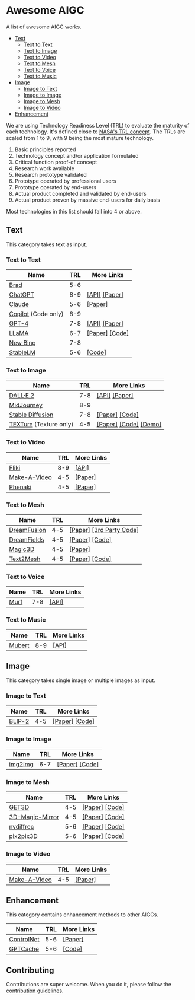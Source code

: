 # Awesome AIGC

A list of awesome AIGC works.

- [Text](#text)
  - [Text to Text](#text-to-text)
  - [Text to Image](#text-to-image)
  - [Text to Video](#text-to-video)
  - [Text to Mesh](#text-to-mesh)
  - [Text to Voice](#text-to-voice)
  - [Text to Music](#text-to-music)
- [Image](#image)
  - [Image to Text](#image-to-text)
  - [Image to Image](#image-to-image)
  - [Image to Mesh](#image-to-mesh)
  - [Image to Video](#image-to-video)
- [Enhancement](#enhancement)

We are using Technology Readiness Level (TRL) to evaluate the maturity of each technology. It's defined close to [NASA's TRL concept](https://en.wikipedia.org/wiki/Technology_readiness_level). The TRLs are scaled from 1 to 9, with 9 being the most mature technology.

1. Basic principles reported
2. Technology concept and/or application formulated
3. Critical function proof-of concept
4. Research work available
5. Research prototype validated
6. Prototype operated by professional users
7. Prototype operated by end-users
8. Actual product completed and validated by end-users
9. Actual product proven by massive end-users for daily basis

Most technologies in this list should fall into 4 or above.

## Text

This category takes text as input.

### Text to Text

| Name | TRL | More Links |
|-|-|-|
| [Brad](https://www.bradai.chat) | 5-6 | |
| [ChatGPT](https://chatgptonline.net/) | 8-9 | [[API]](https://platform.openai.com/docs/guides/chat) [[Paper]](https://s3-us-west-2.amazonaws.com/openai-assets/research-covers/language-unsupervised/language_understanding_paper.pdf) |
| [Claude](https://claudeai.tech/) | 5-6 | [[Paper]](https://claudeai.tech/constitutional.pdf) |
| [Copilot](https://github.com/features/copilot) (Code only) | 8-9 | |
| [GPT-4](https://openai.com/product/gpt-4) | 7-8 | [[API]](https://openai.com/waitlist/gpt-4-api) [[Paper]](https://arxiv.org/abs/2303.08774) |
| [LLaMA](https://docs.google.com/forms/d/e/1FAIpQLSfqNECQnMkycAp2jP4Z9TFX0cGR4uf7b_fBxjY_OjhJILlKGA/viewform) | 6-7 | [[Paper]](https://research.facebook.com/publications/llama-open-and-efficient-foundation-language-models/) [[Code]](https://github.com/facebookresearch/llama) |
| [New Bing](https://www.bing.com/new) | 7-8 | |
| [StableLM](https://stability.ai/blog/stability-ai-launches-the-first-of-its-stablelm-suite-of-language-models) | 5-6 | [[Code]](https://github.com/stability-AI/stableLM/) |

### Text to Image

| Name | TRL | More Links |
|-|-|-|
| [DALL·E 2](https://openai.com/dall-e-2/) | 7-8 | [[API]](https://platform.openai.com/docs/guides/images/usage) [[Paper]](https://arxiv.org/abs/2204.06125) |
| [MidJourney](https://www.midjourney.com) | 8-9 | |
| [Stable Diffusion](https://ommer-lab.com/research/latent-diffusion-models/) | 7-8 | [[Paper]](https://arxiv.org/abs/2112.10752) [[Code]](https://github.com/CompVis/stable-diffusion) |
| [TEXTure](https://texturepaper.github.io/TEXTurePaper/) (Texture only) | 4-5 | [[Paper]](https://arxiv.org/pdf/2302.01721.pdf) [[Code]](https://github.com/TEXTurePaper/TEXTurePaper) [[Demo]](https://huggingface.co/spaces/TEXTurePaper/TEXTure) |

### Text to Video

| Name | TRL | More Links |
|-|-|-|
| [Fliki](https://fliki.ai/) | 8-9 | [[API]](https://fliki.ai/resources/api) |
| [Make-A-Video](https://makeavideo.studio/) | 4-5 | [[Paper]](https://arxiv.org/abs/2209.14792) |
| [Phenaki](https://phenaki.video/) | 4-5 | [[Paper]](https://openreview.net/forum?id=vOEXS39nOF) |

### Text to Mesh

| Name | TRL | More Links |
|-|-|-|
| [DreamFusion](https://dreamfusion3d.github.io/index.html) | 4-5 | [[Paper]](https://arxiv.org/abs/2209.14988) [[3rd Party Code]](https://github.com/ashawkey/stable-dreamfusion) |
| [DreamFields](https://ajayj.com/dreamfields) | 4-5 | [[Paper]](https://arxiv.org/abs/2112.01455) [[Code]](https://github.com/google-research/google-research/tree/master/dreamfields) |
| [Magic3D](https://research.nvidia.com/labs/dir/magic3d/) | 4-5 | [[Paper]](https://arxiv.org/abs/2211.10440) |
| [Text2Mesh](https://threedle.github.io/text2mesh/) | 4-5 | [[Paper]](https://arxiv.org/abs/2112.03221) [[Code]](https://github.com/threedle/text2mesh) |

### Text to Voice

| Name | TRL | More Links |
|-|-|-|
| [Murf](https://murf.ai/) | 7-8 | [[API]](https://murf.ai/text-to-speech-api) |

### Text to Music

| Name | TRL | More Links |
|-|-|-|
| [Mubert](https://mubert.com/) | 8-9 | [[API]](https://pitch.com/public/fd02c60f-00a4-4a74-8772-423d4a607b94) |

## Image

This category takes single image or multiple images as input.

### Image to Text

| Name | TRL | More Links |
|-|-|-|
| [BLIP-2](https://huggingface.co/blog/blip-2) | 4-5 | [[Paper]](https://arxiv.org/abs/2301.12597) [[Code]](https://github.com/salesforce/LAVIS/tree/main/projects/blip2) |

### Image to Image

| Name | TRL | More Links |
|-|-|-|
| [img2img](https://huggingface.co/spaces/fffiloni/stable-diffusion-img2img) | 6-7 | [[Paper]](https://arxiv.org/abs/2112.10752) [[Code]](https://huggingface.co/spaces/fffiloni/stable-diffusion-img2img/tree/main) |

### Image to Mesh

| Name | TRL | More Links |
|-|-|-|
| [GET3D](https://nv-tlabs.github.io/GET3D/) | 4-5 | [[Paper]](https://nv-tlabs.github.io/GET3D/assets/paper.pdf) [[Code]](https://github.com/nv-tlabs/GET3D) |
| [3D-Magic-Mirror](https://github.com/layumi/3D-Magic-Mirror) | 4-5 | [[Paper]](https://arxiv.org/abs/2204.13096) [[Code]](https://github.com/layumi/3D-Magic-Mirror) |
| [nvdiffrec](https://nvlabs.github.io/nvdiffrec/) | 5-6 | [[Paper]](https://nvlabs.github.io/nvdiffrec/assets/paper.pdf) [[Code]](https://github.com/NVlabs/nvdiffrec) |
| [pix2pix3D](http://www.cs.cmu.edu/~pix2pix3D/) | 5-6 | [[Paper]](https://arxiv.org/abs/2302.08509) [[Code]](https://github.com/dunbar12138/pix2pix3D) |


### Image to Video

| Name | TRL | More Links |
|-|-|-|
| [Make-A-Video](https://makeavideo.studio/) | 4-5 | [[Paper]](https://arxiv.org/abs/2209.14792) |

## Enhancement

This category contains enhancement methods to other AIGCs.

| Name | TRL | More Links |
|-|-|-|
| [ControlNet](https://github.com/lllyasviel/ControlNet) | 5-6 | [[Paper]](https://arxiv.org/abs/2302.05543) |
| [GPTCache](https://gptcache.readthedocs.io/en/latest/) | 5-6 | [[Code]](https://github.com/zilliztech/gptcache) |

## Contributing

Contributions are super welcome. When you do it, please follow the [contribution guidelines](CONTRIBUTING.md).
